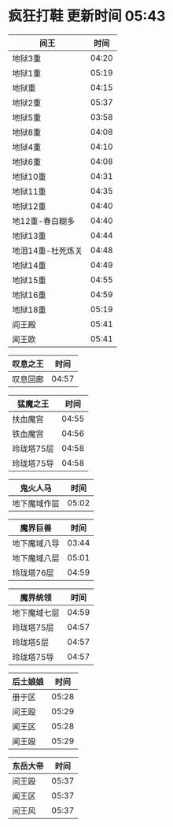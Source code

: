 # 疯狂打鞋 更新时间 05:43

| 间王   | 时间    |
|--------|-------|
| 地狱3重 | 04:20 |
| 地狱1重 | 05:19 |
| 地狱重 | 04:15 |
| 地狱2重 | 05:37 |
| 地狱5重 | 03:58 |
| 地狱8重 | 04:08 |
| 地狱4重 | 04:10 |
| 地狱6重 | 04:08 |
| 地狱10重 | 04:31 |
| 地狱11重 | 04:35 |
| 地狱12重 | 04:40 |
| 地12重-春白糊多 | 04:40 |
| 地狱13重 | 04:44 |
| 地泪14重-杜死炼关 | 04:48 |
| 地狱14重 | 04:49 |
| 地狱15重 | 04:55 |
| 地狱16重 | 04:59 |
| 地狱18重 | 05:19 |
| 阎王殿 | 05:41 |
| 闻王欧 | 05:41 |

| 叹息之王   | 时间    |
|--------|-------|
| 叹息回廊 | 04:57 |

| 猛魔之王   | 时间    |
|--------|-------|
| 扶血魔宫 | 04:55 |
| 铁血魔宫 | 04:56 |
| 玲珑塔75层 | 04:58 |
| 玲珑塔75导 | 04:58 |

| 鬼火人马   | 时间    |
|--------|-------|
| 地下魔域作层 | 05:02 |

| 魔界巨兽   | 时间    |
|--------|-------|
| 地下魔域八导 | 03:44 |
| 地下魔域八层 | 05:01 |
| 玲珑塔76层 | 04:59 |

| 魔界统领   | 时间    |
|--------|-------|
| 地下魔域七层 | 04:59 |
| 玲珑塔75层 | 04:57 |
| 玲珑塔5层 | 04:57 |
| 玲珑塔75导 | 04:57 |

| 后土娘娘   | 时间    |
|--------|-------|
| 册于区 | 05:28 |
| 间王殴 | 05:29 |
| 闻王区 | 05:28 |
| 闻王殴 | 05:29 |

| 东岳大帝   | 时间    |
|--------|-------|
| 间王殴 | 05:37 |
| 闻王区 | 05:37 |
| 间王风 | 05:37 |